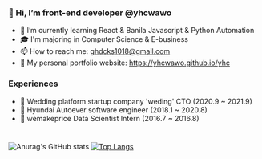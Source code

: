 ### 🍒 Hi, I’m front-end developer @yhcwawo

- 🌱 I’m currently learning React & Banila Javascript & Python Automation
- 🎓 I'm majoring in Computer Science & E-business
- 📫 How to reach me: ghdcks1018@gmail.com
- 🧐 My personal portfolio website: https://yhcwawo.github.io/yhc

### Experiences

- 🧬 Wedding platform startup company 'weding' CTO (2020.9 ~ 2021.9)
- 💚 Hyundai Autoever software engineer (2018.1 ~ 2020.8)
- 🐧 wemakeprice Data Scientist Intern (2016.7 ~ 2016.8)

#

![Anurag's GitHub stats](https://github-readme-stats.vercel.app/api?username=yhcwawo&show_icons=true&theme=radical)
[![Top Langs](https://github-readme-stats.vercel.app/api/top-langs/?username=yhcwawo&layout=compact)](https://github.com/anuraghazra/github-readme-stats)

<!---
yhcwawo/yhcwawo is a ✨ special ✨ repository because its `README.md` (this file) appears on your GitHub profile.
You can click the Preview link to take a look at your changes.
--->
